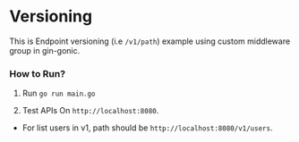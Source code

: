 # Versioning

This is Endpoint versioning (i.e `/v1/path`) example using custom middleware group in gin-gonic.

### How to Run? 

1) Run ` go run main.go `

2) Test APIs On ` http://localhost:8080 `. 

- For list users in v1, path should be `http://localhost:8080/v1/users`. 